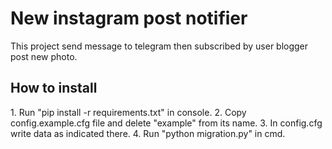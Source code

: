 <h1>New instagram post notifier</h1>
This project send message to telegram then subscribed by user blogger post new photo.

<h2>How to install</h2>
1. Run "pip install -r requirements.txt" in console.
2. Copy config.example.cfg file and delete "example" from its name.
3. In config.cfg write data as indicated there.
4. Run "python migration.py" in cmd.
